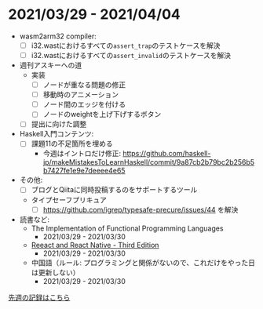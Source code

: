 # 2021/03/29 - 2021/04/04

- wasm2arm32 compiler:
    - [ ] i32.wastにおけるすべての`assert_trap`のテストケースを解決
    - [ ] i32.wastにおけるすべての`assert_invalid`のテストケースを解決
- 週刊アスキーへの道
    - 実装
        - [ ] ノードが重なる問題の修正
        - [ ] 移動時のアニメーション
        - [ ] ノード間のエッジを付ける
        - [ ] ノードのweightを上げ下げするボタン
    - [ ] 提出に向けた調整
- Haskell入門コンテンツ:
    - [ ] 課題11の不足箇所を埋める
        - 今週はイントロだけ修正: <https://github.com/haskell-jp/makeMistakesToLearnHaskell/commit/9a87cb2b79bc2b256b5b7427fe1e9e7deeee4e65>
- その他:
    - [ ] ブログとQiitaに同時投稿するのをサポートするツール
    - タイプセーフプリキュア
        - [ ] <https://github.com/igrep/typesafe-precure/issues/44> を解決
- 読書など:
    - The Implementation of Functional Programming Languages
        - 2021/03/29 - 2021/03/30
    - [Reeact and React Native - Third Edition](https://www.packtpub.com/product/react-and-react-native-third-edition/9781839211140)
        - 2021/03/29 - 2021/03/30
    - 中国語（ルール: プログラミングと関係がないので、これだけをやった日は更新しない）
        - 2021/03/29 - 2021/03/30

[先週の記録はこちら](https://github.com/igrep/daily-commits/blob/5deefda75f054eaf94285bf0abe094251cc5e883/yesterday.md)
